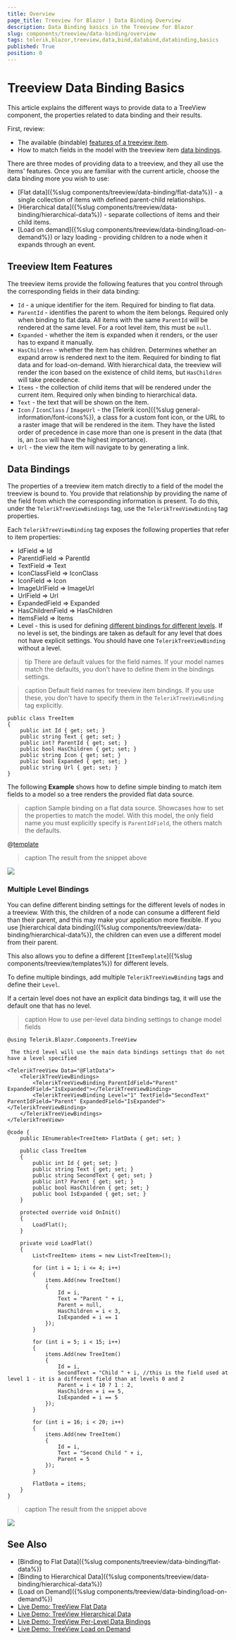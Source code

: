 ```yaml
---
title: Overview
page_title: Treeview for Blazor | Data Binding Overview
description: Data Binding basics in the Treeview for Blazor
slug: components/treeview/data-binding/overview
tags: telerik,blazor,treeview,data,bind,databind,databinding,basics
published: True
position: 0
---
```


# Treeview Data Binding Basics

This article explains the different ways to provide data to a TreeView component, the properties related to data binding and their results.

First, review:

* The available (bindable) [features of a treeview item](#treeview-item-features).
* How to match fields in the model with the treeview item [data bindings](#data-bindings).

There are three modes of providing data to a treeview, and they all use the items' features. Once you are familiar with the current article, choose the data binding more you wish to use:

* [Flat data]({%slug components/treeview/data-binding/flat-data%}) - a single collection of items with defined parent-child relationships.
* [Hierarchical data]({%slug components/treeview/data-binding/hierarchical-data%}) - separate collections of items and their child items.
* [Load on demand]({%slug components/treeview/data-binding/load-on-demand%}) or lazy loading - providing children to a node when it expands through an event.

## Treeview Item Features

The treeview items provide the following features that you control through the corresponding fields in their data binding:

* `Id` - a unique identifier for the item. Required for binding to flat data.
* `ParentId` - identifies the parent to whom the item belongs. Required only when binding to flat data. All items with the same `ParentId` will be rendered at the same level. For a root level item, this must be `null`.
* `Expanded` - whether the item is expanded when it renders, or the user has to expand it manually.
* `HasChildren` - whether the item has children. Determines whether an expand arrow is rendered next to the item. Required for binding to flat data and for load-on-demand. With hierarchical data, the treeview will render the icon based on the existence of child items, but `HasChildren` will take precedence.
* `Items` - the collection of child items that will be rendered under the current item. Required only when binding to hierarchical data.
* `Text` - the text that will be shown on the item.
* `Icon` / `IconClass` / `ImageUrl` - the [Telerik icon]({%slug general-information/font-icons%}), a class for a custom font icon, or the URL to a raster image that will be rendered in the item. They have the listed order of precedence in case more than one is present in the data (that is, an `Icon` will have the highest importance).
* `Url` - the view the item will navigate to by generating a link.

## Data Bindings

The properties of a treeview item match directly to a field of the model the treeview is bound to. You provide that relationship by providing the name of the field from which the corresponding information is present. To do this, under the `TelerikTreeViewBindings` tag, use the `TelerikTreeViewBinding` tag properties.

Each `TelerikTreeViewBinding` tag exposes the following properties that refer to item properties:

* IdField => Id
* ParentIdField => ParentId
* TextField => Text
* IconClassField => IconClass
* IconField => Icon
* ImageUrlField => ImageUrl
* UrlField => Url
* ExpandedField => Expanded
* HasChildrenField => HasChildren
* ItemsField => Items
* Level - this is used for defining [different bindings for different levels](#multiple-level-bindings). If no level is set, the bindings are taken as default for any level that does not have explicit settings. You should have one `TelerikTreeViewBinding` without a level.

>tip There are default values for the field names. If your model names match the defaults, you don't have to define them in the bindings settings.

>caption Default field names for treeview item bindings. If you use these, you don't have to specify them in the `TelerikTreeViewBinding` tag explicitly.

````CSHTML
public class TreeItem
{
	public int Id { get; set; }
	public string Text { get; set; }
	public int? ParentId { get; set; }
	public bool HasChildren { get; set; }
	public string Icon { get; set; }
	public bool Expanded { get; set; }
	public string Url { get; set; }
}
````

The following **Example** shows how to define simple binding to match item fields to a model so a tree renders the provided flat data source.

>caption Sample binding on a flat data source. Showcases how to set the properties to match the model. With this model, the only field name you must explicitly specify is `ParentIdField`, the others match the defaults.

@[template](/_contentTemplates/treeview/basic-example.md#basic-example)

>caption The result from the snippet above

![](../images/treeview-overview.png)

### Multiple Level Bindings

You can define different binding settings for the different levels of nodes in a treeview. With this, the children of a node can consume a different field than their parent, and this may make your application more flexible. If you use [hierarchical data binding]({%slug components/treeview/data-binding/hierarchical-data%}), the children can even use a different model from their parent.

This also allows you to define a different [`ItemTemplate`]({%slug components/treeview/templates%}) for different levels.

To define multiple bindings, add multiple `TelerikTreeViewBinding` tags and define their `Level`.

If a certain level does not have an explicit data bindings tag, it will use the default one that has no level.

>caption How to use per-level data binding settings to change model fields

````CSHTML
@using Telerik.Blazor.Components.TreeView

 The third level will use the main data bindings settings that do not have a level specified 

<TelerikTreeView Data="@FlatData">
	<TelerikTreeViewBindings>
		<TelerikTreeViewBinding ParentIdField="Parent" ExpandedField="IsExpanded"></TelerikTreeViewBinding>
		<TelerikTreeViewBinding Level="1" TextField="SecondText" ParentIdField="Parent" ExpandedField="IsExpanded"></TelerikTreeViewBinding>
	</TelerikTreeViewBindings>
</TelerikTreeView>

@code {
	public IEnumerable<TreeItem> FlatData { get; set; }

	public class TreeItem
	{
		public int Id { get; set; }
		public string Text { get; set; }
		public string SecondText { get; set; }
		public int? Parent { get; set; }
		public bool HasChildren { get; set; }
		public bool IsExpanded { get; set; }
	}

	protected override void OnInit()
	{
		LoadFlat();
	}

	private void LoadFlat()
	{
		List<TreeItem> items = new List<TreeItem>();

		for (int i = 1; i <= 4; i++)
		{
			items.Add(new TreeItem()
			{
				Id = i,
				Text = "Parent " + i,
				Parent = null,
				HasChildren = i < 3,
				IsExpanded = i == 1
			});
		}

		for (int i = 5; i < 15; i++)
		{
			items.Add(new TreeItem()
			{
				Id = i,
				SecondText = "Child " + i, //this is the field used at level 1 - it is a different field than at levels 0 and 2
				Parent = i < 10 ? 1 : 2,
				HasChildren = i == 5,
				IsExpanded = i == 5
			});
		}

		for (int i = 16; i < 20; i++)
		{
			items.Add(new TreeItem()
			{
				Id = i,
				Text = "Second Child " + i,
				Parent = 5
			});
		}

		FlatData = items;
	}
}
````

>caption The result from the snippet above

![](images/treeview-multiple-databindings-result.png)


## See Also

  * [Binding to Flat Data]({%slug components/treeview/data-binding/flat-data%})
  * [Binding to Hierarchical Data]({%slug components/treeview/data-binding/hierarchical-data%})
  * [Load on Demand]({%slug components/treeview/data-binding/load-on-demand%})
  * [Live Demo: TreeView Flat Data](https://demos.telerik.com/blazor-ui/treeview/flat-data)
  * [Live Demo: TreeView Hierarchical Data](https://demos.telerik.com/blazor-ui/treeview/hierarchical-data)
  * [Live Demo: TreeView Per-Level Data Bindings](https://demos.telerik.com/blazor-ui/treeview/bindings)
  * [Live Demo: TreeView Load on Demand](https://demos.telerik.com/blazor-ui/treeview/lazy-loading)


